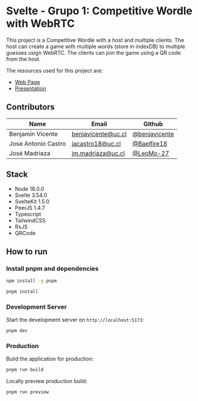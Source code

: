 # Svelte - Grupo 1: Competitive Wordle with WebRTC

This project is a Competitive Wordle with a host and multiple clients. The host can create a game with multiple words (store in indexDB) to multiple guesses usign WebRTC. The clients can join the game using a QR code from the host.

The resources used for this project are:

- [Web Page](https://iic3585-2023.github.io/svelte-grupo-01/)
- [Presentation](/slides/svelte.pdf)

## Contributors

| Name                | Email              | Github                                           |
| ------------------- | ------------------ | ------------------------------------------------ |
| Benjamín Vicente    | benjavicente@uc.cl | [@benjavicente](https://github.com/benjavicente) |
| Jose Antonio Castro | jacastro18@uc.cl   | [@Baelfire18](https://github.com/Baelfire18)     |
| José Madriaza       | jm.madriaza@uc.cl  | [@LeoMo-27](https://github.com/LeoMo-27)         |


## Stack

- Node 18.0.0
- Svelte 3.54.0
- SvelteKit 1.5.0
- PeerJS 1.4.7
- Typescript
- TailwindCSS
- RxJS
- QRCode

## How to run

### Install pnpm and dependencies

```bash
npm install -g pnpm
```

```bash
pnpm install
```

### Development Server

Start the development server on `http://localhost:5173`:

```bash
pnpm dev
```

### Production

Build the application for production:

```bash
pnpm run build
```

Locally preview production build:

```bash
pnpm run preview
```
